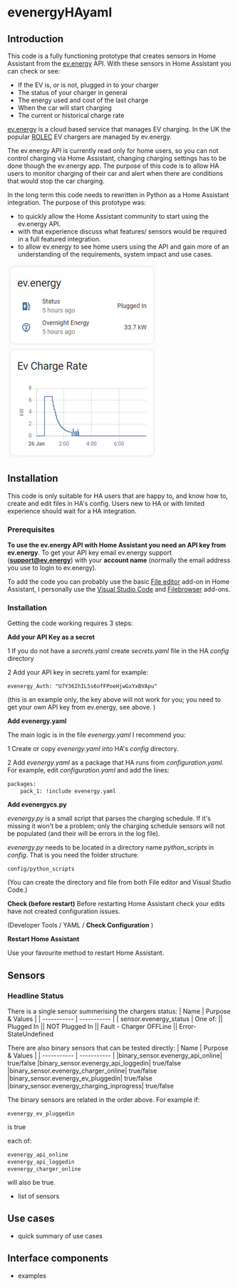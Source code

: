 # evenergyHAyaml
## Introduction

This code is a fully functioning prototype that creates sensors in Home Assistant from the [ev.energy](https://www.ev.energy/) API. With these sensors in Home Assistant you can check or see:
- If the EV is, or is not, plugged in to your charger
- The status of your charger in general
- The energy used and cost of the last charge
- When the car will start charging 
- The current or historical charge rate

[ev.energy](https://www.ev.energy/) is a cloud based service that manages  EV charging. In the UK the popular [ROLEC](https://www.rolecserv.com/) EV chargers are managed by ev.energy. 

The ev.energy API is currently read only for home users, so you can not control charging via Home Assistant, changing charging settings has to be done though the ev.energy app. The purpose of this code is to allow HA users to monitor charging of their car and alert when there are conditions that would stop the car charging.

In the long term this code needs to rewritten in Python as a Home Assistant integration. The purpose of this prototype was:
- to quickly allow the Home Assistant community to start using the ev.energy API.
- with that experience discuss what features/ sensors would be required in a full featured integration.
- to allow ev.energy to see home users using the API and gain more of an understanding of the requirements, system impact and use cases.

![Snippet of ev.energy status in Home Assistant](/images/StatusSummary.jpg "ev.energy Status example")
![Charging rate graph](/images/ChargeRate.jpg "EV charging rate from ev.energy")

## Installation
This code is only suitable for HA users that are happy to, and know how to, create and edit files in HA's config. Users new to HA or with limited experience should wait for a HA integration.

### Prerequisites
**To use the ev.energy API with Home Assistant you need an API key from ev.energy**.
To get your API key email ev.energy support (**<support@ev.energy>**) with your **account name** (normally the email address you use to login to ev.energy).

To add the code you can probably use the basic [File editor](https://www.home-assistant.io/getting-started/configuration/#:~:text=To%20get%20to%20the%20add,Editor%20and%20click%20on%20Install) add-on in Home Assistant, I personally use the [Visual Studio Code](https://community.home-assistant.io/t/install-vscode-community-addon/322570) and [Filebrowser](https://github.com/alexbelgium/hassio-addons) add-ons.

### Installation
Getting the code working requires 3 steps:

**Add your API Key as a secret**

1 If you do not have a *secrets.yaml* create *secrets.yaml* file in the HA *config* directory

2 Add your API key in secrets.yaml for example:

    evenergy_Auth: "U7Y36IhIL5s6ofFPoeHjwGxYxBVApu"
(this is an example only, the key above will not work for you; you need to get your own API key from ev.energy, see above. )

**Add evenergy.yaml**

The main logic is in the file *evenergy.yaml*
I recommend you:

1 Create or copy *evenergy.yaml* into HA's *config* directory.

2 Add *evenergy.yaml* as a package that HA runs from *configuration.yaml*. For example, edit *configuration.yaml* and add the lines:

    packages:
        pack_1: !include evenergy.yaml

**Add evenergycs.py**

*evenergy.py* is a small script that parses the charging schedule. If it's missing it won't be a problem; only the charging schedule sensors will not be populated (and their will be errors in the log file).

*evenergy.py* needs to be located in a directory name *python_scripts* in *config*. That is you need the folder structure:

    config/python_scripts

(You can create the directory and file from both File editor and Visual Studio Code.)

**Check (before restart)**
Before restarting Home Assistant check your edits have not created configuration issues.

(Developer Tools / YAML / **Check Configuration** )

**Restart Home Assistant**

Use your favourite method to restart Home Assistant.

## Sensors

### Headline Status
There is a single sensor summerising the chargers status:
| Name      | Purpose & Values |
| ----------- | ----------- |
| sensor.evenergy_status      | One of:
|| Plugged In
|| NOT Plugged In
|| Fault - Charger OFFLine
|| Error-StateUndefined

There are also binary sensors that can be tested directly:
| Name      | Purpose & Values |
| ----------- | ----------- |
|binary_sensor.evenergy_api_online| true/false
|binary_sensor.evenergy_api_loggedin| true/false
|binary_sensor.evenergy_charger_online| true/false
|binary_sensor.evenergy_ev_pluggedin| true/false
|binary_sensor.evenergy_charging_inprogress| true/false

The binary sensors are related in the order above.
For example if: 

    evenergy_ev_pluggedin

is true

each of:

    evenergy_api_online
    evenergy_api_loggedin
    evenergy_charger_online

will also be true.


- list of sensors

## Use cases
- quick summary of use cases

## Interface components
- examples
